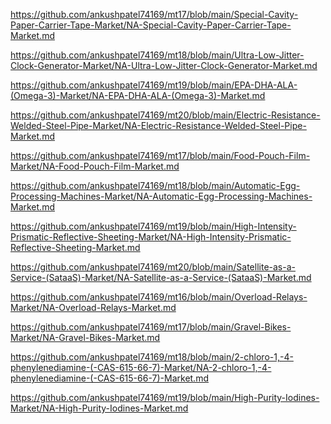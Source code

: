 <p><a href="https://github.com/ankushpatel74169/mt17/blob/main/Special-Cavity-Paper-Carrier-Tape-Market/NA-Special-Cavity-Paper-Carrier-Tape-Market.md">https://github.com/ankushpatel74169/mt17/blob/main/Special-Cavity-Paper-Carrier-Tape-Market/NA-Special-Cavity-Paper-Carrier-Tape-Market.md</a></p><p><a href="https://github.com/ankushpatel74169/mt18/blob/main/Ultra-Low-Jitter-Clock-Generator-Market/NA-Ultra-Low-Jitter-Clock-Generator-Market.md">https://github.com/ankushpatel74169/mt18/blob/main/Ultra-Low-Jitter-Clock-Generator-Market/NA-Ultra-Low-Jitter-Clock-Generator-Market.md</a></p><p><a href="https://github.com/ankushpatel74169/mt19/blob/main/EPA-DHA-ALA-(Omega-3)-Market/NA-EPA-DHA-ALA-(Omega-3)-Market.md">https://github.com/ankushpatel74169/mt19/blob/main/EPA-DHA-ALA-(Omega-3)-Market/NA-EPA-DHA-ALA-(Omega-3)-Market.md</a></p><p><a href="https://github.com/ankushpatel74169/mt20/blob/main/Electric-Resistance-Welded-Steel-Pipe-Market/NA-Electric-Resistance-Welded-Steel-Pipe-Market.md">https://github.com/ankushpatel74169/mt20/blob/main/Electric-Resistance-Welded-Steel-Pipe-Market/NA-Electric-Resistance-Welded-Steel-Pipe-Market.md</a></p><p><a href="https://github.com/ankushpatel74169/mt17/blob/main/Food-Pouch-Film-Market/NA-Food-Pouch-Film-Market.md">https://github.com/ankushpatel74169/mt17/blob/main/Food-Pouch-Film-Market/NA-Food-Pouch-Film-Market.md</a></p><p><a href="https://github.com/ankushpatel74169/mt18/blob/main/Automatic-Egg-Processing-Machines-Market/NA-Automatic-Egg-Processing-Machines-Market.md">https://github.com/ankushpatel74169/mt18/blob/main/Automatic-Egg-Processing-Machines-Market/NA-Automatic-Egg-Processing-Machines-Market.md</a></p><p><a href="https://github.com/ankushpatel74169/mt19/blob/main/High-Intensity-Prismatic-Reflective-Sheeting-Market/NA-High-Intensity-Prismatic-Reflective-Sheeting-Market.md">https://github.com/ankushpatel74169/mt19/blob/main/High-Intensity-Prismatic-Reflective-Sheeting-Market/NA-High-Intensity-Prismatic-Reflective-Sheeting-Market.md</a></p><p><a href="https://github.com/ankushpatel74169/mt20/blob/main/Satellite-as-a-Service-(SataaS)-Market/NA-Satellite-as-a-Service-(SataaS)-Market.md">https://github.com/ankushpatel74169/mt20/blob/main/Satellite-as-a-Service-(SataaS)-Market/NA-Satellite-as-a-Service-(SataaS)-Market.md</a></p><p><a href="https://github.com/ankushpatel74169/mt16/blob/main/Overload-Relays-Market/NA-Overload-Relays-Market.md">https://github.com/ankushpatel74169/mt16/blob/main/Overload-Relays-Market/NA-Overload-Relays-Market.md</a></p><p><a href="https://github.com/ankushpatel74169/mt17/blob/main/Gravel-Bikes-Market/NA-Gravel-Bikes-Market.md">https://github.com/ankushpatel74169/mt17/blob/main/Gravel-Bikes-Market/NA-Gravel-Bikes-Market.md</a></p><p><a href="https://github.com/ankushpatel74169/mt18/blob/main/2-chloro-1,-4-phenylenediamine-(-CAS-615-66-7)-Market/NA-2-chloro-1,-4-phenylenediamine-(-CAS-615-66-7)-Market.md">https://github.com/ankushpatel74169/mt18/blob/main/2-chloro-1,-4-phenylenediamine-(-CAS-615-66-7)-Market/NA-2-chloro-1,-4-phenylenediamine-(-CAS-615-66-7)-Market.md</a></p><p><a href="https://github.com/ankushpatel74169/mt19/blob/main/High-Purity-Iodines-Market/NA-High-Purity-Iodines-Market.md">https://github.com/ankushpatel74169/mt19/blob/main/High-Purity-Iodines-Market/NA-High-Purity-Iodines-Market.md</a></p>

